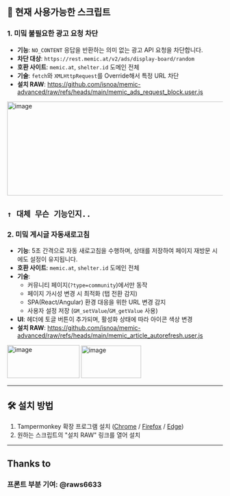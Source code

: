 ## 📌 현재 사용가능한 스크립트

### 1. 미밐 불필요한 광고 요청 차단
- **기능**: `NO_CONTENT` 응답을 반환하는 의미 없는 광고 API 요청을 차단합니다.
- **차단 대상**: `https://rest.memic.at/v2/ads/display-board/random`
- **호환 사이트**: `memic.at`, `shelter.id` 도메인 전체
- **기술**: `fetch`와 `XMLHttpRequest`를 Override해서 특정 URL 차단
- **설치 RAW**: https://github.com/isnoa/memic-advanced/raw/refs/heads/main/memic_ads_request_block.user.js

<img width="622" height="219" alt="image" src="https://github.com/user-attachments/assets/a55c5925-3e28-4585-9032-435c7761c190" />

``
↑ 대체 무슨 기능인지..
``
---

### 2. 미밐 게시글 자동새로고침
- **기능**: 5초 간격으로 자동 새로고침을 수행하며, 상태를 저장하여 페이지 재방문 시에도 설정이 유지됩니다.
- **호환 사이트**: `memic.at`, `shelter.id` 도메인 전체
- **기술**:
  - 커뮤니티 페이지(`?type=community`)에서만 동작
  - 페이지 가시성 변경 시 최적화 (탭 전환 감지)
  - SPA(React/Angular) 환경 대응을 위한 URL 변경 감지
  - 사용자 설정 저장 (`GM_setValue`/`GM_getValue` 사용)
- **UI**: 헤더에 토글 버튼이 추가되며, 활성화 상태에 따라 아이콘 색상 변경
- **설치 RAW**: https://github.com/isnoa/memic-advanced/raw/refs/heads/main/memic_article_autorefresh.user.js

<img width="169" height="77" alt="image" src="https://github.com/user-attachments/assets/2d722030-fff0-4b1a-a149-9c1aa588dc65" />
<img width="140" height="76" alt="image" src="https://github.com/user-attachments/assets/377740f7-ab7c-4548-9f02-bd26c75c9340" />


---

## 🛠 설치 방법
1. Tampermonkey 확장 프로그램 설치 ([Chrome](https://chrome.google.com/webstore/detail/tampermonkey/dhdgffkkebhmkfjojejmpbldmpobfkfo) / [Firefox](https://addons.mozilla.org/firefox/addon/tampermonkey/) / [Edge](https://microsoftedge.microsoft.com/addons/detail/tampermonkey/iikmkjmpaadaobahmlepeloendndfphd?refid=bingshortanswersdownload))
2. 원하는 스크립트의 "설치 RAW" 링크를 열어 설치

---

## Thanks to

### 프론트 부분 기여: @raws6633
